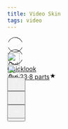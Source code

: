 ```yaml
---
title: Video Skin
tags: video
---
```


<div class="ijk"><div class="ntt fb ik il im" style="height: 28px;"><div class="o ntt"><div><a href="https://quicklook.netlify.app/about/" rel="noopener"><div class="ce in io"><div class="ip ntt fa o p gnn iq ir is it iu eg"><svg width="36" height="36" viewBox="0 0 36 36"><path fill-rule="evenodd" clip-rule="evenodd" d="M18 1.87c-6.63 0-12.4 4.14-15.21 10.21L2 11.71C4.94 5.37 11 1 18 1s13.06 4.37 16 10.71l-.79.37C30.4 6.01 24.63 1.88 18 1.88zM2.79 23.92c2.81 6.07 8.58 10.2 15.21 10.2 6.63 0 12.4-4.13 15.21-10.2l.79.37C31.06 30.63 25 35 18 35S4.94 30.63 2 24.29l.79-.37z"></path></svg></div><img alt="Quicklook" class="amm dpp io in" src="https://avatars0.githubusercontent.com/u/68094278?v=4?crop=0.525xw:1xh;center,top&resize=640:*" width="28" height="28" style="margin-top: 0px;"></div></a></div><div class="iv ab ntt"><div class="ntt"><div style="flex:1; align-self: center;"><span class="crr cs cb cc fgg"><a href="https://quicklook.netlify.app/about/" class="" rel="noopener" style="background-image: none;"><h10 class="crr cs cb cc gjj">Quicklook</h10></a></span></div></div><span class="crr cs cb cc gh" style="align-self: center;"><a class="" rel="noopener" href="https://quicklook.netlify.app/posts/toc" style="background-image: none;"><h10 class="crr cs cb cc gh"><span class="iw"></span>Jun 23<span class="ix gh">·</span>8 parts<svg class="iy iz ja" width="15" height="15" viewBox="0 0 15 15"><path d="M7.44 2.32c.03-.1.09-.1.12 0l1.2 3.53a.29.29 0 0 0 .26.2h3.88c.11 0 .13.04.04.1L9.8 8.33a.27.27 0 0 0-.1.29l1.2 3.53c.03.1-.01.13-.1.07l-3.14-2.18a.3.3 0 0 0-.32 0L4.2 12.22c-.1.06-.14.03-.1-.07l1.2-3.53a.27.27 0 0 0-.1-.3L2.06 6.16c-.1-.06-.07-.12.03-.12h3.89a.29.29 0 0 0 .26-.19l1.2-3.52z"></path></svg></h10></a></span></div></div><div class="ntt jb jc jd je jf jg jh ji ex" style="align-self: center;"><div class="ntt o"><div class="jj amm"><div class="by" aria-hidden="false"><button class="boo ch ax ay az ba bb bcc bdd be dl dm bh dn do"><svg width="25" height="25" class="q"><g fill-rule="evenodd"><path d="M15.6 5a.42.42 0 0 0 .17-.3.42.42 0 0 0-.12-.33l-2.8-2.79a.5.5 0 0 0-.7 0l-2.8 2.8a.4.4 0 0 0-.1.32c0 .12.07.23.16.3h.02a.45.45 0 0 0 .57-.04l2-2V10c0 .28.23.5.5.5s.5-.22.5-.5V2.93l2.02 2.02c.08.07.18.12.3.13.11.01.21-.02.3-.08v.01"></path><path d="M18 7h-1.5a.5.5 0 0 0 0 1h1.6c.5 0 .9.4.9.9v10.2c0 .5-.4.9-.9.9H6.9a.9.9 0 0 1-.9-.9V8.9c0-.5.4-.9.9-.9h1.6a.5.5 0 0 0 .35-.15A.5.5 0 0 0 9 7.5a.5.5 0 0 0-.15-.35A.5.5 0 0 0 8.5 7H7a2 2 0 0 0-2 2v10c0 1.1.9 2 2 2h11a2 2 0 0 0 2-2V9a2 2 0 0 0-2-2"></path></g></svg></button></div></div><div class="jk amm"><div><div class="iy"><div><div class="by" role="tooltip" aria-hidden="false" aria-describedby="1" aria-labelledby="1"><button class="boo ch ax ay az ba bb bcc bdd be dl dm bh dn do" onclick="tocContainer()"><svg width="25" height="25" viewBox="0 0 25 25"><path d="M19 6a2 2 0 0 0-2-2H8a2 2 0 0 0-2 2v14.66h.01c.01.1.05.2.12.28a.5.5 0 0 0 .7.03l5.67-4.12 5.66 4.13a.5.5 0 0 0 .71-.03.5.5 0 0 0 .12-.29H19V6zm-6.84 9.97L7 19.64V6a1 1 0 0 1 1-1h9a1 1 0 0 1 1 1v13.64l-5.16-3.67a.49.49 0 0 0-.68 0z" fill-rule="evenodd"></path></svg></button></div></div></div></div></div><div class="jl amm ag"><div class="by" aria-hidden="false"><div class="by" aria-hidden="false"><div class="amm bk bee"><button class="boo ch ax ay az ba bb bcc bdd be dl dm bh dn do"><svg class="q jm jn" width="25" height="25"><path d="M5 12.5c0 .55.2 1.02.59 1.41.39.4.86.59 1.41.59.55 0 1.02-.2 1.41-.59.4-.39.59-.86.59-1.41 0-.55-.2-1.02-.59-1.41A1.93 1.93 0 0 0 7 10.5c-.55 0-1.02.2-1.41.59-.4.39-.59.86-.59 1.41zm5.62 0c0 .55.2 1.02.58 1.41.4.4.87.59 1.42.59.55 0 1.02-.2 1.41-.59.4-.39.59-.86.59-1.41 0-.55-.2-1.02-.59-1.41a1.93 1.93 0 0 0-1.41-.59c-.55 0-1.03.2-1.42.59-.39.39-.58.86-.58 1.41zm5.6 0c0 .55.2 1.02.58 1.41.4.4.87.59 1.43.59.56 0 1.03-.2 1.42-.59.39-.39.58-.86.58-1.41 0-.55-.2-1.02-.58-1.41a1.93 1.93 0 0 0-1.42-.59c-.56 0-1.04.2-1.43.59-.39.39-.58.86-.58 1.41z" fill-rule="evenodd"></path></svg></button></div></div></div></div></div></div></div></div>

<div id="bottommenu" class="ijk"><div class="ntt fb ik il im" style="height: 28px;"><div class="o ntt"><div><a href="https://quicklook.netlify.app/about/" rel="noopener"><div class="ce in io"><div class="ip ntt fa o p gnn iq ir is it iu eg"><svg width="36" height="36" viewBox="0 0 36 36"><path fill-rule="evenodd" clip-rule="evenodd" d="M18 1.87c-6.63 0-12.4 4.14-15.21 10.21L2 11.71C4.94 5.37 11 1 18 1s13.06 4.37 16 10.71l-.79.37C30.4 6.01 24.63 1.88 18 1.88zM2.79 23.92c2.81 6.07 8.58 10.2 15.21 10.2 6.63 0 12.4-4.13 15.21-10.2l.79.37C31.06 30.63 25 35 18 35S4.94 30.63 2 24.29l.79-.37z"></path></svg></div><img alt="Quicklook" class="amm dpp io in" src="https://avatars0.githubusercontent.com/u/68094278?v=4?crop=0.525xw:1xh;center,top&resize=640:*" width="28" height="28" style="margin-top: 0px;"></div></a></div></div><div class="ntt jb jc jd je jf jg jh ji ex" style="align-self: center;"><div class="ntt o"><div class="jj amm"><div class="by" aria-hidden="false"><button class="boo ch ax ay az ba bb bcc bdd be dl dm bh dn do"><svg width="25" height="25" class="q" style="fill: #f5f5f7;"><g fill-rule="evenodd"><path d="M15.6 5a.42.42 0 0 0 .17-.3.42.42 0 0 0-.12-.33l-2.8-2.79a.5.5 0 0 0-.7 0l-2.8 2.8a.4.4 0 0 0-.1.32c0 .12.07.23.16.3h.02a.45.45 0 0 0 .57-.04l2-2V10c0 .28.23.5.5.5s.5-.22.5-.5V2.93l2.02 2.02c.08.07.18.12.3.13.11.01.21-.02.3-.08v.01"></path><path d="M18 7h-1.5a.5.5 0 0 0 0 1h1.6c.5 0 .9.4.9.9v10.2c0 .5-.4.9-.9.9H6.9a.9.9 0 0 1-.9-.9V8.9c0-.5.4-.9.9-.9h1.6a.5.5 0 0 0 .35-.15A.5.5 0 0 0 9 7.5a.5.5 0 0 0-.15-.35A.5.5 0 0 0 8.5 7H7a2 2 0 0 0-2 2v10c0 1.1.9 2 2 2h11a2 2 0 0 0 2-2V9a2 2 0 0 0-2-2"></path></g></svg></button></div></div><div class="jk amm"><div><div class="iy"><div><div class="by" role="tooltip" aria-hidden="false" aria-describedby="1" aria-labelledby="1"><button class="boo ch ax ay az ba bb bcc bdd be dl dm bh dn do" onclick="tocContainer()" style="fill: #f5f5f7;"><svg width="25" height="25" viewBox="0 0 25 25"><path d="M19 6a2 2 0 0 0-2-2H8a2 2 0 0 0-2 2v14.66h.01c.01.1.05.2.12.28a.5.5 0 0 0 .7.03l5.67-4.12 5.66 4.13a.5.5 0 0 0 .71-.03.5.5 0 0 0 .12-.29H19V6zm-6.84 9.97L7 19.64V6a1 1 0 0 1 1-1h9a1 1 0 0 1 1 1v13.64l-5.16-3.67a.49.49 0 0 0-.68 0z" fill-rule="evenodd"></path></svg></button></div></div></div></div></div><div class="jl amm ag" style="margin-right: 34px;"><div class="by" aria-hidden="false"><div class="by" aria-hidden="false"><div class="amm bk bee"><button class="boo ch ax ay az ba bb bcc bdd be dl dm bh dn do"><svg class="q jm jn" width="25" height="25" style="fill: #f5f5f7;"><path d="M5 12.5c0 .55.2 1.02.59 1.41.39.4.86.59 1.41.59.55 0 1.02-.2 1.41-.59.4-.39.59-.86.59-1.41 0-.55-.2-1.02-.59-1.41A1.93 1.93 0 0 0 7 10.5c-.55 0-1.02.2-1.41.59-.4.39-.59.86-.59 1.41zm5.62 0c0 .55.2 1.02.58 1.41.4.4.87.59 1.42.59.55 0 1.02-.2 1.41-.59.4-.39.59-.86.59-1.41 0-.55-.2-1.02-.59-1.41a1.93 1.93 0 0 0-1.41-.59c-.55 0-1.03.2-1.42.59-.39.39-.58.86-.58 1.41zm5.6 0c0 .55.2 1.02.58 1.41.4.4.87.59 1.43.59.56 0 1.03-.2 1.42-.59.39-.39.58-.86.58-1.41 0-.55-.2-1.02-.58-1.41a1.93 1.93 0 0 0-1.42-.59c-.56 0-1.04.2-1.43.59-.39.39-.58.86-.58 1.41z" fill-rule="evenodd"></path></svg></button></div></div></div></div></div></div></div></div>

<link rel="stylesheet" href="/assets/css/toc.css">
<script src="/assets/js/toc.js"/></script>


<link href='https://pa.tedcdn.com/javascripts/screens/4a2b5feac2cf78ec1207.chunk.js' rel='prefetch'>
<link href='https://pa.tedcdn.com/javascripts/screens/global-2838a3bb85c6d6113065.chunk.css' rel='stylesheet'>
<link href='https://pa.tedcdn.com/javascripts/screens/talk-fb26ec4d36c2425e3d81.chunk.css' rel='stylesheet'><script>
<link href='https://pa.tedcdn.com/javascripts/screens/e81952a22b1ee6555c44.chunk.js' rel='prefetch'>

<div id="video-container" style="position: relative;">
    <div style="display: block; padding-top: 56.25%;"></div>
    <div style="position: absolute; bottom: 0px; left: 0px; top: 0px; right: 0px;">
        <div class="sticky-outer-wrapper  h:full pos:r d:f j-c:c a-i:c ">
            <div class="sticky-inner-wrapper" style="position: relative; top: 0px;">
                <div class="h:full pos:r">
                    <div class="h:full">
                        <div class=" o:h bg:black " style="position: relative;">
                            <div style="display: block; padding-top: 56.25%;"></div>
                            <div style="position: absolute; bottom: 0px; left: 0px; top: 0px; right: 0px;">
                                <div id="ted-player" class=" h:full w:full pos:r d:f a-i:c j-c:c bg:black ">
                                    <div class="pos:a pos:c"><div class=" pos:c pos:a bg:black " style="background-image: url(https://pi.tedcdn.com/r/s3.amazonaws.com/talkstar-photos/uploads/086afdf7-942a-4057-9311-65ed008563e9/1511_01_A_Flynn_Angela_Skin_16x9thumb.jpg?op=%5E&amp;c=1280%2C720&amp;gravity=t&amp;u%5Br%5D=2&amp;u%5Bs%5D=0.5&amp;u%5Ba%5D=0.8&amp;u%5Bt%5D=0.03&amp;quality=82&amp;w=1280&amp;h=720&quot;), linear-gradient(to top, rgba(0, 0, 0, 0.65) 8%, rgba(0, 0, 0, 0) 72%); background-repeat: no-repeat; background-size: cover;"></div>
                                </div>
                                    <div class="d:b w:full h:full">
                                        <div class="h:full w:full">
                                            <div class="h:full w:full">
                                                <video playsinline="playsinline" class="h:full w:full" id="ted-player-5540" crossorigin="anonymous" src="blob:https://www.ted.com/5c2efdc0-dd36-4c7e-bf3e-6fb8813de001" title="Angela Koine Flynn: The science of skin color">
                                                    <track kind="subtitles" label="Arabic" src="https://pubads.g.doubleclick.net/ondemand/hls/content/2503702/vid/AngelaKoineFlynn_SkinColor_2015E/SIN/streams/2dc4aa72-d08e-416e-ac7b-b5189a862b4a/vtt/ar.vtt" srclang="ar">
                                                    <track kind="subtitles" label="German" src="https://pubads.g.doubleclick.net/ondemand/hls/content/2503702/vid/AngelaKoineFlynn_SkinColor_2015E/SIN/streams/2dc4aa72-d08e-416e-ac7b-b5189a862b4a/vtt/de.vtt" srclang="de">
                                                    <track kind="subtitles" label="English" src="https://pubads.g.doubleclick.net/ondemand/hls/content/2503702/vid/AngelaKoineFlynn_SkinColor_2015E/SIN/streams/2dc4aa72-d08e-416e-ac7b-b5189a862b4a/vtt/en.vtt" srclang="en">
                                                    <track kind="subtitles" label="Spanish" src="https://pubads.g.doubleclick.net/ondemand/hls/content/2503702/vid/AngelaKoineFlynn_SkinColor_2015E/SIN/streams/2dc4aa72-d08e-416e-ac7b-b5189a862b4a/vtt/es.vtt" srclang="es">
                                                    <track kind="subtitles" label="Persian" src="https://pubads.g.doubleclick.net/ondemand/hls/content/2503702/vid/AngelaKoineFlynn_SkinColor_2015E/SIN/streams/2dc4aa72-d08e-416e-ac7b-b5189a862b4a/vtt/fa.vtt" srclang="fa">
                                                    <track kind="subtitles" label="French" src="https://pubads.g.doubleclick.net/ondemand/hls/content/2503702/vid/AngelaKoineFlynn_SkinColor_2015E/SIN/streams/2dc4aa72-d08e-416e-ac7b-b5189a862b4a/vtt/fr.vtt" srclang="fr">
                                                    <track kind="subtitles" label="Hebrew" src="https://pubads.g.doubleclick.net/ondemand/hls/content/2503702/vid/AngelaKoineFlynn_SkinColor_2015E/SIN/streams/2dc4aa72-d08e-416e-ac7b-b5189a862b4a/vtt/he.vtt" srclang="he">
                                                    <track kind="subtitles" label="Hindi" src="https://pubads.g.doubleclick.net/ondemand/hls/content/2503702/vid/AngelaKoineFlynn_SkinColor_2015E/SIN/streams/2dc4aa72-d08e-416e-ac7b-b5189a862b4a/vtt/hi.vtt" srclang="hi">
                                                    <track kind="subtitles" label="Croatian" src="https://pubads.g.doubleclick.net/ondemand/hls/content/2503702/vid/AngelaKoineFlynn_SkinColor_2015E/SIN/streams/2dc4aa72-d08e-416e-ac7b-b5189a862b4a/vtt/hr.vtt" srclang="hr">
                                                    <track kind="subtitles" label="Armenian" src="https://pubads.g.doubleclick.net/ondemand/hls/content/2503702/vid/AngelaKoineFlynn_SkinColor_2015E/SIN/streams/2dc4aa72-d08e-416e-ac7b-b5189a862b4a/vtt/hy.vtt" srclang="hy">
                                                    <track kind="subtitles" label="Indonesian" src="https://pubads.g.doubleclick.net/ondemand/hls/content/2503702/vid/AngelaKoineFlynn_SkinColor_2015E/SIN/streams/2dc4aa72-d08e-416e-ac7b-b5189a862b4a/vtt/id.vtt" srclang="id">
                                                    <track kind="subtitles" label="Italian" src="https://pubads.g.doubleclick.net/ondemand/hls/content/2503702/vid/AngelaKoineFlynn_SkinColor_2015E/SIN/streams/2dc4aa72-d08e-416e-ac7b-b5189a862b4a/vtt/it.vtt" srclang="it">
                                                    <track kind="subtitles" label="Japanese" src="https://pubads.g.doubleclick.net/ondemand/hls/content/2503702/vid/AngelaKoineFlynn_SkinColor_2015E/SIN/streams/2dc4aa72-d08e-416e-ac7b-b5189a862b4a/vtt/ja.vtt" srclang="ja">
                                                    <track kind="subtitles" label="Korean" src="https://pubads.g.doubleclick.net/ondemand/hls/content/2503702/vid/AngelaKoineFlynn_SkinColor_2015E/SIN/streams/2dc4aa72-d08e-416e-ac7b-b5189a862b4a/vtt/ko.vtt" srclang="ko">
                                                    <track kind="subtitles" label="Kurdish" src="https://pubads.g.doubleclick.net/ondemand/hls/content/2503702/vid/AngelaKoineFlynn_SkinColor_2015E/SIN/streams/2dc4aa72-d08e-416e-ac7b-b5189a862b4a/vtt/ku.vtt" srclang="ku">
                                                    <track kind="subtitles" label="Polish" src="https://pubads.g.doubleclick.net/ondemand/hls/content/2503702/vid/AngelaKoineFlynn_SkinColor_2015E/SIN/streams/2dc4aa72-d08e-416e-ac7b-b5189a862b4a/vtt/pl.vtt" srclang="pl">
                                                    <track kind="subtitles" label="Portuguese" src="https://pubads.g.doubleclick.net/ondemand/hls/content/2503702/vid/AngelaKoineFlynn_SkinColor_2015E/SIN/streams/2dc4aa72-d08e-416e-ac7b-b5189a862b4a/vtt/pt.vtt" srclang="pt">
                                                    <track kind="subtitles" label="Portuguese, Brazilian" src="https://pubads.g.doubleclick.net/ondemand/hls/content/2503702/vid/AngelaKoineFlynn_SkinColor_2015E/SIN/streams/2dc4aa72-d08e-416e-ac7b-b5189a862b4a/vtt/pt-br.vtt" srclang="pt-br">
                                                    <track kind="subtitles" label="Romanian" src="https://pubads.g.doubleclick.net/ondemand/hls/content/2503702/vid/AngelaKoineFlynn_SkinColor_2015E/SIN/streams/2dc4aa72-d08e-416e-ac7b-b5189a862b4a/vtt/ro.vtt" srclang="ro">
                                                    <track kind="subtitles" label="Russian" src="https://pubads.g.doubleclick.net/ondemand/hls/content/2503702/vid/AngelaKoineFlynn_SkinColor_2015E/SIN/streams/2dc4aa72-d08e-416e-ac7b-b5189a862b4a/vtt/ru.vtt" srclang="ru">
                                                    <track kind="subtitles" label="Slovak" src="https://pubads.g.doubleclick.net/ondemand/hls/content/2503702/vid/AngelaKoineFlynn_SkinColor_2015E/SIN/streams/2dc4aa72-d08e-416e-ac7b-b5189a862b4a/vtt/sk.vtt" srclang="sk">
                                                    <track kind="subtitles" label="Serbian" src="https://pubads.g.doubleclick.net/ondemand/hls/content/2503702/vid/AngelaKoineFlynn_SkinColor_2015E/SIN/streams/2dc4aa72-d08e-416e-ac7b-b5189a862b4a/vtt/sr.vtt" srclang="sr">
                                                    <track kind="subtitles" label="Thai" src="https://pubads.g.doubleclick.net/ondemand/hls/content/2503702/vid/AngelaKoineFlynn_SkinColor_2015E/SIN/streams/2dc4aa72-d08e-416e-ac7b-b5189a862b4a/vtt/th.vtt" srclang="th">
                                                    <track kind="subtitles" label="Turkish" src="https://pubads.g.doubleclick.net/ondemand/hls/content/2503702/vid/AngelaKoineFlynn_SkinColor_2015E/SIN/streams/2dc4aa72-d08e-416e-ac7b-b5189a862b4a/vtt/tr.vtt" srclang="tr">
                                                    <track kind="subtitles" label="Ukrainian" src="https://pubads.g.doubleclick.net/ondemand/hls/content/2503702/vid/AngelaKoineFlynn_SkinColor_2015E/SIN/streams/2dc4aa72-d08e-416e-ac7b-b5189a862b4a/vtt/uk.vtt" srclang="uk">
                                                    <track kind="subtitles" label="Vietnamese" src="https://pubads.g.doubleclick.net/ondemand/hls/content/2503702/vid/AngelaKoineFlynn_SkinColor_2015E/SIN/streams/2dc4aa72-d08e-416e-ac7b-b5189a862b4a/vtt/vi.vtt" srclang="vi">
                                                    <track kind="subtitles" label="Chinese, Simplified" src="https://pubads.g.doubleclick.net/ondemand/hls/content/2503702/vid/AngelaKoineFlynn_SkinColor_2015E/SIN/streams/2dc4aa72-d08e-416e-ac7b-b5189a862b4a/vtt/zh-cn.vtt" srclang="zh-cn">
                                                    <track kind="subtitles" label="Chinese, Traditional" src="https://pubads.g.doubleclick.net/ondemand/hls/content/2503702/vid/AngelaKoineFlynn_SkinColor_2015E/SIN/streams/2dc4aa72-d08e-416e-ac7b-b5189a862b4a/vtt/zh-tw.vtt" srclang="zh-tw">
                                                </video>
                                                <div style="display: none; position: absolute; top: 0px; left: 0px; width: 100%; height: 100%;"></div>
                                                <div style="display: none; position: absolute; top: 0px; left: 0px; width: 100%; height: 100%;"></div>
                                            </div>
                                        </div>
                                    </div>
                                    <div class=" pos:a pos:c "><button aria-label="Play Video" class=" sb pos:a pos:c w:full z-i:3 hover/grow " style="outline: none; opacity: 1;">
                                        <div class=" d:i-b w:full ">
                                            <div class=" vhs-pop vhs-duration-3  css-o0zpnp" style="line-height: 0;">
                                                <span class="SVGInline css-1pqru7x">
                                                    <svg class="SVGInline-svg css-1pqru7x-svg" style="width: 100%;height: 100%;" viewBox="0 0 72 72" xmlns="http://www.w3.org/2000/svg">
                                                        <title>Play</title>
                                                        <g fill="none" fill-rule="evenodd">
                                                            <circle fill="#FFF" cx="36" cy="36" r="36"></circle>
                                                            <path fill="#111" d="M28 47V25l22 11z"></path>
                                                        </g>
                                                    </svg>
                                                </span>
                                                <div class="play-pulse"></div>
                                            </div>
                                        </div>
                                        </button>
                                        <div style="opacity: 1;">
                                            <div class=" pos:a w:full bottom:0 " style="pointer-events: all;">
                                                <div class=" bottom:0 h:full p-y:5 p-y:9@md pos:a w:full z-i:0 " style="background: linear-gradient(rgba(0, 0, 0, 0), rgba(0, 0, 0, 0.5)); pointer-events: none;"></div>
                                                <div class=" p-b:.5 p-x:.8 pos:r z-i:5 ">
                                                    <div class="z-i:0 d:f j-c:s-a a-i:c l-h:d h:full">
                                                        <div class="m-r:1">
                                                            <button title="play video" aria-controls="video1" class=" sb p:1 hover/bg:white.7 b-r:.1 cur:p ">
                                                                <span class="SVGInline  d:b w:2 h:2 c:white ">
                                                                    <svg class="SVGInline-svg -svg d:b-svg w:2-svg h:2-svg c:white-svg -svg" fill="currentColor" id="plyr-play" viewBox="0 0 18 18">
                                                                        <path d="M15.562 8.1L3.87.225C3.052-.337 2 .225 2 1.125v15.75c0 .9 1.052 1.462 1.87.9L15.563 9.9c.584-.45.584-1.35 0-1.8z"></path>
                                                                    </svg>
                                                                </span>
                                                            </button>
                                                        </div>
                                                        <div class="flx-g:1"><div style="user-select: none;">
                                                            <div class=" pos:r ">
                                                                <div class=" video-progress-bar video-progress-bar--horizontal ">
                                                                    <div class="video-progress-bar__fill" style="width: 1.02041%;"></div>
                                                                    <input class="video-progress-bar__input" title="Video seek control" type="range" min="0" max="294" step="0.1" value="3">
                                                                </div>
                                                            </div>
                                                            </div>
                                                        </div>
                                                        <div><span class=" c:white f:.9 m-l:4 m-r:1 ">4:54</span></div>
                                                        <div class="z-i:0 pos:r top:0">
                                                            <button title="mute volume" aria-controls="video1" class=" sb p:1 hover/bg:white.7 b-r:.1 cur:p ">
                                                                <span class="SVGInline  d:b w:2 h:2 c:white ">
                                                                    <svg class="SVGInline-svg -svg d:b-svg w:2-svg h:2-svg c:white-svg -svg" fill="currentColor" id="plyr-volume" viewBox="0 0 18 18">
                                                                        <path d="M15.6 3.3c-.4-.4-1-.4-1.4 0-.4.4-.4 1 0 1.4C15.4 5.9 16 7.4 16 9c0 1.6-.6 3.1-1.8 4.3-.4.4-.4 1 0 1.4.2.2.5.3.7.3.3 0 .5-.1.7-.3C17.1 13.2 18 11.2 18 9s-.9-4.2-2.4-5.7z"></path>
                                                                        <path d="M11.282 5.282a.909.909 0 0 0 0 1.316c.735.735.995 1.458.995 2.402 0 .936-.425 1.917-.995 2.487a.909.909 0 0 0 0 1.316c.145.145.636.262 1.018.156a.725.725 0 0 0 .298-.156C13.773 11.733 14.13 10.16 14.13 9c0-.17-.002-.34-.011-.51-.053-.992-.319-2.005-1.522-3.208a.909.909 0 0 0-1.316 0zM3.786 6.008H.714C.286 6.008 0 6.31 0 6.76v4.512c0 .452.286.752.714.752h3.072l4.071 3.858c.5.3 1.143 0 1.143-.602V2.752c0-.601-.643-.977-1.143-.601L3.786 6.008z"></path>
                                                                    </svg>
                                                                </span>
                                                            </button>
                                                            <div class="pos:r m-x:1" style="pointer-events: none;"></div>
                                                        </div>
                                                        <div class="z-i:0 pos:r bottom:0">
                                                            <button title="subtitle controls" aria-controls="video1" class=" sb p:1 hover/bg:white.7 b-r:.1 cur:p ">
                                                                <span class="SVGInline  d:b w:2 h:2 c:white ">
                                                                    <svg class="SVGInline-svg -svg d:b-svg w:2-svg h:2-svg c:white-svg -svg" fill="currentColor" viewBox="0 0 26 23" xmlns="http://www.w3.org/2000/svg">
                                                                        <title>Subtitles</title>
                                                                        <path d="M0 0h26v22.677L21.544 17.8H0V0zm6.276 11.602a2.373 2.373 0 1 0 0-4.746 2.373 2.373 0 0 0 0 4.746zm6.592 0a2.373 2.373 0 1 0 0-4.746 2.373 2.373 0 0 0 0 4.746zm6.592 0a2.373 2.373 0 1 0 0-4.746 2.373 2.373 0 0 0 0 4.746z" fill="#FFF" fill-rule="evenodd"></path>
                                                                    </svg>
                                                                </span>
                                                            </button>
                                                            <span style="pointer-events: none;"></span>
                                                        </div>
                                                        <div class="z-i:0 pos:r bottom:0">
                                                            <button title="More Options" aria-controls="video1" class=" sb p:1 hover/bg:white.7 b-r:.1 cur:p ">
                                                                <span class="SVGInline  d:b w:2 h:2 c:white ">
                                                                    <svg class="SVGInline-svg -svg d:b-svg w:2-svg h:2-svg c:white-svg -svg" fill="currentColor" xmlns="http://www.w3.org/2000/svg" viewBox="0 0 18 18">
                                                                        <path fill="#FFF" fill-rule="evenodd" d="M1.08 10.695c.327.038.693.058 1.078.077.27.02.501.193.579.463.134.424.289.828.5 1.194a.643.643 0 0 1-.077.733c-.25.289-.5.578-.693.828a.65.65 0 0 0 .038.868l1.137 1.137a.65.65 0 0 0 .868.038c.25-.212.52-.443.828-.693a.643.643 0 0 1 .733-.078c.385.193.79.367 1.194.501.251.078.444.309.463.579.02.385.058.751.077 1.079a.646.646 0 0 0 .636.578h1.619c.328 0 .617-.25.636-.578.038-.328.058-.694.077-1.08a.637.637 0 0 1 .462-.578c.424-.134.83-.289 1.195-.5a.643.643 0 0 1 .733.077c.289.25.578.5.828.693a.65.65 0 0 0 .868-.038l1.137-1.137a.65.65 0 0 0 .038-.868c-.212-.25-.443-.52-.694-.828a.643.643 0 0 1-.077-.733 9.22 9.22 0 0 0 .501-1.194.664.664 0 0 1 .579-.463c.385-.02.751-.058 1.079-.077a.646.646 0 0 0 .578-.636V8.44a.632.632 0 0 0-.578-.636 16.697 16.697 0 0 0-1.08-.077.637.637 0 0 1-.578-.462 6.005 6.005 0 0 0-.5-1.195.643.643 0 0 1 .076-.733c.251-.289.502-.578.694-.828a.65.65 0 0 0-.038-.868l-1.137-1.137a.65.65 0 0 0-.868-.038c-.25.212-.52.443-.828.694a.643.643 0 0 1-.733.077 9.22 9.22 0 0 0-1.195-.501.664.664 0 0 1-.462-.579c-.02-.385-.058-.751-.077-1.079A.646.646 0 0 0 10.06.5H8.44a.632.632 0 0 0-.636.578c-.038.328-.058.694-.077 1.08a.637.637 0 0 1-.463.578c-.424.134-.828.289-1.194.5a.643.643 0 0 1-.733-.076c-.289-.251-.578-.502-.828-.694a.65.65 0 0 0-.868.038L2.505 3.641a.65.65 0 0 0-.038.868c.212.25.443.52.693.828a.643.643 0 0 1 .078.733 9.22 9.22 0 0 0-.501 1.195.664.664 0 0 1-.579.462c-.385.02-.751.058-1.079.077a.646.646 0 0 0-.578.636v1.619a.604.604 0 0 0 .578.636zm8.17-5.82a4.372 4.372 0 0 1 4.375 4.375 4.372 4.372 0 0 1-4.375 4.374A4.372 4.372 0 0 1 4.876 9.25 4.36 4.36 0 0 1 9.25 4.875z"></path>
                                                                    </svg>
                                                                </span>
                                                            </button>
                                                            <span style="pointer-events: none;"></span>
                                                        </div>
                                                        <div>
                                                            <button title="Enter Fullscreen" aria-controls="video1" class=" sb p:1 hover/bg:white.7 b-r:.1 cur:p ">
                                                                <span class="SVGInline  d:b w:2 h:2 c:white ">
                                                                    <svg class="SVGInline-svg -svg d:b-svg w:2-svg h:2-svg c:white-svg -svg" fill="currentColor" id="plyr-enter-fullscreen" viewBox="0 0 18 18">
                                                                        <path d="M10 3h3.6l-4 4L11 8.4l4-4V8h2V1h-7zM7 9.6l-4 4V10H1v7h7v-2H4.4l4-4z"></path>
                                                                    </svg>
                                                                </span>
                                                            </button>
                                                        </div>
                                                    </div>
                                                </div>
                                            </div>
                                        </div>
                                    </div>
                                </div>
                            </div>
                        </div>
                    </div>
                    <div class=""></div>
                </div>
            </div>
        </div>
    </div>
</div>
